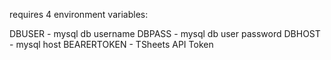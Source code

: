requires 4 environment variables:

DBUSER - mysql db username
DBPASS - mysql db user password
DBHOST - mysql host
BEARERTOKEN - TSheets API Token

